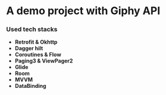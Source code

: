 # A demo project with Giphy API
### Used tech stacks
- **Retrofit & Okhttp**
- **Dagger hilt**
- **Coroutines & Flow**
- **Paging3 & ViewPager2**
- **Glide**
- **Room**
- **MVVM**
- **DataBinding**
